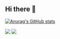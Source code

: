 ## Hi there 👋

<!--
**junl666/junl666** is a ✨ _special_ ✨ repository because its `README.md` (this file) appears on your GitHub profile.

Here are some ideas to get you started:

- 🔭 I’m currently working on ...
- 🌱 I’m currently learning ...
- 👯 I’m looking to collaborate on ...
- 🤔 I’m looking for help with ...
- 💬 Ask me about ...
- 📫 How to reach me: ...
- 😄 Pronouns: ...
- ⚡ Fun fact: ...

-->
[![Anurag's GitHub stats](https://github-readme-stats.vercel.app/api?username=junl666&count_private=true)](https://github.com/anuraghazra/github-readme-stats)

<img align="center" src="https://github-readme-stats.vercel.app/api/top-langs/?username=junl666&count_private=true&theme=transparent&hide_border=true&layout=donut-vertical&langs_count=6" />

<img align="center" src="https://github-readme-stats.vercel.app/api/wakatime?username=junl666&theme=transparent&hide_border=true&layout=compact&langs_count=22" />
